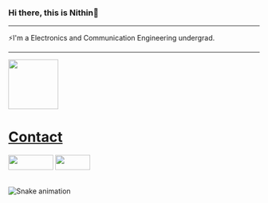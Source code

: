 ### Hi there, this is Nithin👋

<hr>

⚡I'm a Electronics and Communication Engineering undergrad.

<hr>

<div>
  <a href="https://github.com/nithinsoundar">
   <img align="center" height="100" src="https://github-readme-stats.vercel.app/api/top-langs/?username=nithinsoundar&layout=compact&langs_count=16&theme=dracula"/>
</div>
  
  # Contact 
<div> 
  <a href="https://www.linkedin.com/in/nithin-soundar-2628a6199/" target="_blank"><img src="https://img.shields.io/badge/-LinkedIn-%230077B5?style=for-the-badge&logo=linkedin&logoColor=white" target="_blank" width="90" height="30"></a> 
  <a href = "mailto: nithinsoundar@gmail.com"><img src="https://img.shields.io/badge/-Gmail-%23333?style=for-the-badge&logo=gmail&logoColor=white" target="_blank" width="70" height="30"></a>
 </br>
</br>
 
  ![Snake animation](https://github.com/nithinsoundar/nithinsoundar/blob/output/github-contribution-grid-snake.svg)
 
</div>
<!--
**nithinsoundar/nithinsoundar** is a ✨ _special_ ✨ repository because its `README.md` (this file) appears on your GitHub profile.

Here are some ideas to get you started:

- 🔭 I’m currently working on ...
- 🌱 I’m currently learning ...
- 👯 I’m looking to collaborate on ...
- 🤔 I’m looking for help with ...
- 💬 Ask me about ...
- 📫 How to reach me: ...
- 😄 Pronouns: ...
- ⚡ Fun fact: ...
-->
